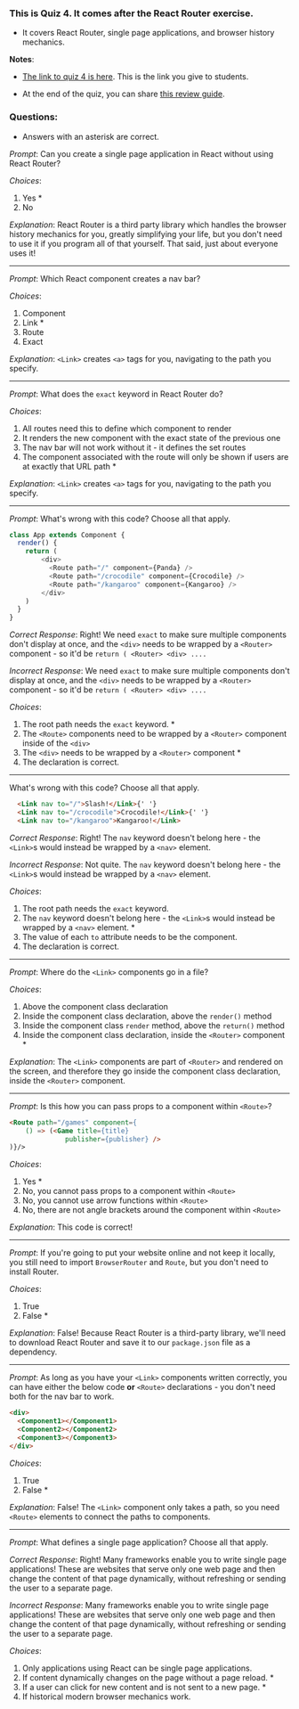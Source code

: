 ### This is Quiz 4. It comes after the React Router exercise.
- It covers React Router, single page applications, and browser history mechanics.

**Notes**:
- [The link to quiz 4 is here](https://ga-instruction-sandbox.herokuapp.com/?lessonURL=https://ga-instruction.s3.amazonaws.com/json/REACT/unit-4/unit4-quiz.json). This is the link you give to students.

- At the end of the quiz, you can share [this review guide](../../../../react-review-guides/blob/master/unit-4-react-review-guide.md).

### Questions:
- Answers with an asterisk are correct.


_Prompt_: Can you create a single page application in React without using React Router?


_Choices_:

1. Yes *
2. No


_Explanation_:  React Router is a third party library which handles the browser history mechanics for you, greatly simplifying your life, but you don't need to use it if you program all of that yourself. That said, just about everyone uses it!

----------------------------------

_Prompt_: Which React component creates a nav bar?

_Choices_:

1. Component
2. Link *
3. Route
4. Exact


_Explanation_: `<Link>` creates `<a>` tags for you, navigating to the path you specify.

-----------------------------------

_Prompt_: What does the `exact` keyword in React Router do?

_Choices_:

1. All routes need this to define which component to render
2. It renders the new component with the exact state of the previous one
3. The nav bar will not work without it - it defines the set routes
4. The component associated with the route will only be shown if users are at exactly that URL path *


_Explanation_: `<Link>` creates `<a>` tags for you, navigating to the path you specify.


-----------------------------------

_Prompt_:  What's wrong with this code? Choose all that apply.

```js
class App extends Component {
  render() {
    return (
        <div>
          <Route path="/" component={Panda} />
          <Route path="/crocodile" component={Crocodile} />
          <Route path="/kangaroo" component={Kangaroo} />
        </div>
    )
  }
}
```


_Correct Response_: Right! We need `exact` to make sure multiple components don't display at once, and the `<div>` needs to be wrapped by a `<Router>` component - so it'd be `return ( <Router> <div> ....`

_Incorrect Response_: We need `exact` to make sure multiple components don't display at once, and the `<div>` needs to be wrapped by a `<Router>` component - so it'd be `return ( <Router> <div> ....`


_Choices_:

1. The root path needs the `exact` keyword. *
2. The `<Route>` components need to be wrapped by a `<Router>` component inside of the `<div>`
3. The `<div>` needs to be wrapped by a `<Router>` component *
4. The declaration is correct.


----------------------------------

What's wrong with this code? Choose all that apply.

```html
  <Link nav to="/">Slash!</Link>{' '}
  <Link nav to="/crocodile">Crocodile!</Link>{' '}
  <Link nav to="/kangaroo">Kangaroo!</Link>
```


_Correct Response_: Right! The `nav` keyword doesn't belong here - the `<Link>`s would instead be wrapped by a `<nav>` element.

_Incorrect Response_: Not quite. The `nav` keyword doesn't belong here - the `<Link>`s would instead be wrapped by a `<nav>` element.


_Choices_:

1. The root path needs the `exact` keyword.
2. The `nav` keyword doesn't belong here - the `<Link>`s would instead be wrapped by a `<nav>` element. *
3. The value of each `to` attribute needs to be the component.
4. The declaration is correct.


-----------------------------------

_Prompt_: Where do the `<Link>` components go in a file?

_Choices_:

1. Above the component class declaration
2. Inside the component class declaration, above the `render()` method
3. Inside the component class `render` method, above the `return()` method
4. Inside the component class declaration, inside the `<Router>` component *

_Explanation_: The `<Link>` components are part of `<Router>` and rendered on the screen, and therefore they go inside the component class declaration, inside the `<Router>` component.

----------------------------------

_Prompt_: Is this how you can pass props to a component within `<Route>`?

```html
<Route path="/games" component={
    () => (<Game title={title}
              publisher={publisher} />
)}/>
```

_Choices_:

1. Yes *
2. No, you cannot pass props to a component within `<Route>`
3. No, you cannot use arrow functions within `<Route>`
4. No, there are not angle brackets around the component within `<Route>`

_Explanation_:  This code is correct!

-----------------------------------

_Prompt_: If you're going to put your website online and not keep it locally, you still need to import `BrowserRouter` and `Route`, but you don't need to install Router.



_Choices_:

1. True
2. False *


_Explanation_:  False! Because React Router is a third-party library, we'll need to download React Router and save it to our `package.json` file as a dependency.


----------------------------------

_Prompt_: As long as you have your `<Link>` components written correctly, you can have either the below code **or** `<Route>` declarations - you don't need both for the nav bar to work.

```html
<div>
  <Component1></Component1>
  <Component2></Component2>
  <Component3></Component3>
</div>
```

_Choices_:

1. True
2. False *

_Explanation_: False! The `<Link>` component only takes a path, so you need `<Route>` elements to connect the paths to components.

----------------------------------

_Prompt_: What defines a single page application? Choose all that apply.


_Correct Response_: Right! Many frameworks enable you to write single page applications! These are websites that serve only one web page and then change the content of that page dynamically, without refreshing or sending the user to a separate page.

_Incorrect Response_: Many frameworks enable you to write single page applications! These are websites that serve only one web page and then change the content of that page dynamically, without refreshing or sending the user to a separate page.


_Choices_:

1. Only applications using React can be single page applications.
2. If content dynamically changes on the page without a page reload. *
3. If a user can click for new content and is not sent to a new page. *
4. If historical modern browser mechanics work.
